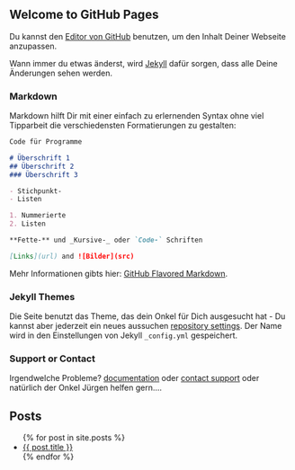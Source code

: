 ## Welcome to GitHub Pages

Du kannst den  [Editor von GitHub](https://github.com/JakobWayne/JakobWayne.github.io/edit/master/README.md) benutzen, um den Inhalt Deiner Webseite anzupassen.

Wann immer du etwas änderst, wird [Jekyll](https://jekyllrb.com/) dafür sorgen, dass alle Deine Änderungen sehen werden.

### Markdown

Markdown hilft Dir mit einer einfach zu erlernenden Syntax ohne viel Tipparbeit die verschiedensten Formatierungen zu gestalten:

```markdown
Code für Programme

# Überschrift 1
## Überschrift 2
### Überschrift 3

- Stichpunkt-
- Listen

1. Nummerierte
2. Listen

**Fette-** und _Kursive-_ oder `Code-` Schriften

[Links](url) and ![Bilder](src)
```

Mehr Informationen gibts hier: [GitHub Flavored Markdown](https://guides.github.com/features/mastering-markdown/).

### Jekyll Themes

Die Seite benutzt das Theme, das dein Onkel für Dich ausgesucht hat - Du kannst aber jederzeit ein neues aussuchen [repository settings](https://github.com/JakobWayne/JakobWayne.github.io/settings). Der Name wird in den Einstellungen von Jekyll `_config.yml` gespeichert.

### Support or Contact

Irgendwelche Probleme? [documentation](https://help.github.com/categories/github-pages-basics/) oder [contact support](https://github.com/contact) oder natürlich der Onkel Jürgen helfen gern....

## Posts

<ul>
  {% for post in site.posts %}
    <li>
      <a href="{{ post.url }}">{{ post.title }}</a>
    </li>
  {% endfor %}
</ul>
